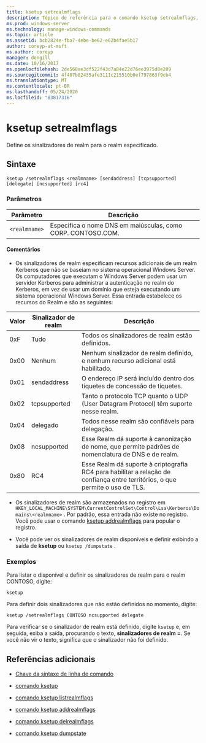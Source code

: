 ```yaml
---
title: ksetup setrealmflags
description: Tópico de referência para o comando ksetup setrealmflags, que define os sinalizadores de realm para o realm especificado.
ms.prod: windows-server
ms.technology: manage-windows-commands
ms.topic: article
ms.assetid: bcb2824e-fba7-4ebe-be62-e62b4fae5b17
author: coreyp-at-msft
ms.author: coreyp
manager: dongill
ms.date: 10/16/2017
ms.openlocfilehash: 2de568ae3df522f43d7a84e22d76ee3975d8e209
ms.sourcegitcommit: 4f407b82435afe3111c215510b0ef797863f9cb4
ms.translationtype: MT
ms.contentlocale: pt-BR
ms.lasthandoff: 05/24/2020
ms.locfileid: "83817316"
---
```

# <a name="ksetup-setrealmflags"></a>ksetup setrealmflags

Define os sinalizadores de realm para o realm especificado.

## <a name="syntax"></a>Sintaxe

```
ksetup /setrealmflags <realmname> [sendaddress] [tcpsupported] [delegate] [ncsupported] [rc4]
```

### <a name="parameters"></a>Parâmetros

| Parâmetro | Descrição |
| --------- | ----------- |
| `<realmname>` | Especifica o nome DNS em maiúsculas, como CORP. CONTOSO.COM. |

#### <a name="remarks"></a>Comentários

- Os sinalizadores de realm especificam recursos adicionais de um realm Kerberos que não se baseiam no sistema operacional Windows Server. Os computadores que executam o Windows Server podem usar um servidor Kerberos para administrar a autenticação no realm do Kerberos, em vez de usar um domínio que esteja executando um sistema operacional Windows Server. Essa entrada estabelece os recursos do Realm e são as seguintes:

| Valor | Sinalizador de realm | Descrição |
| ----- | ---------- | ----------- |
| 0xF | Tudo | Todos os sinalizadores de realm estão definidos. |
| 0x00 | Nenhum | Nenhum sinalizador de realm definido, e nenhum recurso adicional está habilitado. |
| 0x01 | sendaddress | O endereço IP será incluído dentro dos tíquetes de concessão de tíquetes. |
| 0x02 | tcpsupported | Tanto o protocolo TCP quanto o UDP (User Datagram Protocol) têm suporte nesse realm. |
| 0x04 | delegado | Todos nesse realm são confiáveis para delegação. |
| 0x08 | ncsupported | Esse Realm dá suporte à canonização de nome, que permite padrões de nomenclatura de DNS e de realm. |
| 0x80 | RC4 | Esse Realm dá suporte à criptografia RC4 para habilitar a relação de confiança entre territórios, o que permite o uso de TLS. |

- Os sinalizadores de realm são armazenados no registro em `HKEY_LOCAL_MACHINE\SYSTEM\CurrentControlSet\Control\Lsa\Kerberos\Domains\<realmname>` . Por padrão, essa entrada não existe no registro. Você pode usar o comando [ksetup addrealmflags](ksetup-addrealmflags.md) para popular o registro.

- Você pode ver os sinalizadores de realm disponíveis e definir exibindo a saída de **ksetup** ou `ksetup /dumpstate` .

### <a name="examples"></a>Exemplos

Para listar o disponível e definir os sinalizadores de realm para o realm CONTOSO, digite:

```
ksetup
```

Para definir dois sinalizadores que não estão definidos no momento, digite:

```
ksetup /setrealmflags CONTOSO ncsupported delegate
```

Para verificar se o sinalizador de realm está definido, digite `ksetup` e, em seguida, exiba a saída, procurando o texto, **sinalizadores de realm =**. Se você não vir o texto, significa que o sinalizador não foi definido.

## <a name="additional-references"></a>Referências adicionais

- [Chave da sintaxe de linha de comando](command-line-syntax-key.md)

- [comando ksetup](ksetup.md)

- [comando ksetup listrealmflags](ksetup-listrealmflags.md)

- [comando ksetup addrealmflags](ksetup-addrealmflags.md)

- [comando ksetup delrealmflags](ksetup-delrealmflags.md)

- [comando ksetup dumpstate](ksetup-dumpstate.md)
